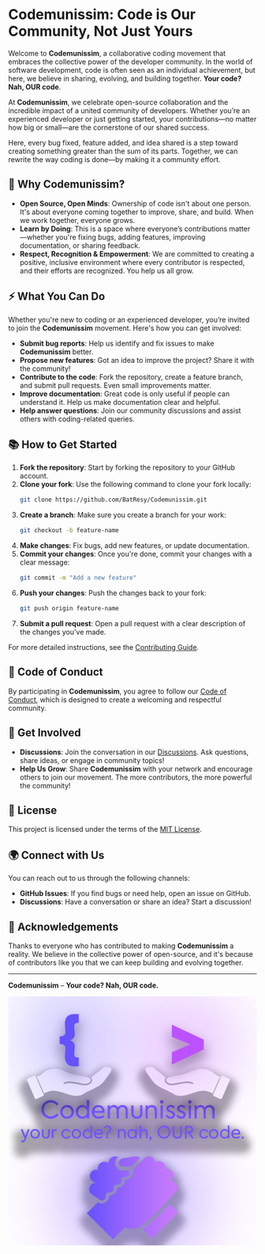 # Codemunissim: Code is Our Community, Not Just Yours

Welcome to **Codemunissim**, a collaborative coding movement that embraces the collective power of the developer community. In the world of software development, code is often seen as an individual achievement, but here, we believe in sharing, evolving, and building together. **Your code? Nah, OUR code**.

At **Codemunissim**, we celebrate open-source collaboration and the incredible impact of a united community of developers. Whether you’re an experienced developer or just getting started, your contributions—no matter how big or small—are the cornerstone of our shared success. 

Here, every bug fixed, feature added, and idea shared is a step toward creating something greater than the sum of its parts. Together, we can rewrite the way coding is done—by making it a community effort.

## 🌟 Why Codemunissim?

- **Open Source, Open Minds**: Ownership of code isn't about one person. It's about everyone coming together to improve, share, and build. When we work together, everyone grows.
- **Learn by Doing**: This is a space where everyone’s contributions matter—whether you're fixing bugs, adding features, improving documentation, or sharing feedback.
- **Respect, Recognition & Empowerment**: We are committed to creating a positive, inclusive environment where every contributor is respected, and their efforts are recognized. You help us all grow.

## ⚡ What You Can Do

Whether you're new to coding or an experienced developer, you’re invited to join the **Codemunissim** movement. Here's how you can get involved:

- **Submit bug reports**: Help us identify and fix issues to make **Codemunissim** better.
- **Propose new features**: Got an idea to improve the project? Share it with the community!
- **Contribute to the code**: Fork the repository, create a feature branch, and submit pull requests. Even small improvements matter.
- **Improve documentation**: Great code is only useful if people can understand it. Help us make documentation clear and helpful.
- **Help answer questions**: Join our community discussions and assist others with coding-related queries.

## 📚 How to Get Started

1. **Fork the repository**: Start by forking the repository to your GitHub account.
2. **Clone your fork**: Use the following command to clone your fork locally:
    ```bash
    git clone https://github.com/BatResy/Codemunissim.git
    ```
3. **Create a branch**: Make sure you create a branch for your work:
    ```bash
    git checkout -b feature-name
    ```
4. **Make changes**: Fix bugs, add new features, or update documentation.
5. **Commit your changes**: Once you're done, commit your changes with a clear message:
    ```bash
    git commit -m "Add a new feature"
    ```
6. **Push your changes**: Push the changes back to your fork:
    ```bash
    git push origin feature-name
    ```
7. **Submit a pull request**: Open a pull request with a clear description of the changes you’ve made.

For more detailed instructions, see the [Contributing Guide](https://github.com/BatResy/Codemunissim/blob/main/Contributing.md).

## 📜 Code of Conduct

By participating in **Codemunissim**, you agree to follow our [Code of Conduct](https://github.com/BatResy/Codemunissim/blob/main/CoC.md), which is designed to create a welcoming and respectful community.

## 📢 Get Involved

- **Discussions**: Join the conversation in our [Discussions](https://github.com/BatResy/Codemunissim/discussions). Ask questions, share ideas, or engage in community topics!
- **Help Us Grow**: Share **Codemunissim** with your network and encourage others to join our movement. The more contributors, the more powerful the community!

## 📌 License

This project is licensed under the terms of the [MIT License](https://github.com/BatResy/Codemunissim/blob/main/LICENSE).

## 🌍 Connect with Us

You can reach out to us through the following channels:
- **GitHub Issues**: If you find bugs or need help, open an issue on GitHub.
- **Discussions**: Have a conversation or share an idea? Start a discussion!

## 🤝 Acknowledgements

Thanks to everyone who has contributed to making **Codemunissim** a reality. We believe in the collective power of open-source, and it's because of contributors like you that we can keep building and evolving together.

---

**Codemunissim** – **Your code? Nah, OUR code.**

![Codemunissim Logo](https://github.com/BatResy/Codemunissim/blob/main/CMNS.png)
